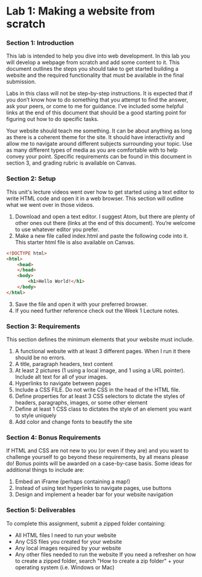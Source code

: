 # Lab 1: Making a website from scratch
### Section 1: Introduction
This lab is intended to help you dive into web development. In this lab you will develop a webpage from scratch and add some content to it. This document outlines the steps you should take to get started building a website and the required functionality that must be available in the final submission. 

Labs in this class will not be step-by-step instructions. It is expected that if you don’t know how to do something that you attempt to find the answer, ask your peers, or come to me for guidance. I’ve included some helpful links at the end of this document that should be a good starting point for figuring out how to do specific tasks. 

Your website should teach me something. It can be about anything as long as there is a coherent theme for the site. It should have interactivity and allow me to navigate around different subjects surrounding your topic. Use as many different types of media as you are comfortable with to help convey your point. Specific requirements can be found in this document in section 3, and grading rubric is available on Canvas. 

### Section 2: Setup
This unit's lecture videos went over how to get started using a text editor to write HTML code and open it in a web browser. This section will outline what we went over in those videos. 

1. Download and open a text editor. I suggest Atom, but there are plenty of other ones out there (links at the end of this document). You’re welcome to use whatever editor you prefer.
2. Make a new file called index.html and paste the following code into it. This starter html file is also available on Canvas.
```html
<!DOCTYPE html>
<html>
	<head>
	</head>
	<body>
		<h1>Hello World!</h1>
	</body>
</html>
```
3. Save the file and open it with your preferred browser. 
4. If you need further reference check out the Week 1 Lecture notes.

### Section 3: Requirements
This section defines the minimum elements that your website must include. 
1. A functional website with at least 3 different pages. When I run it there should be no errors.
2. A title, paragraph headers, text content 
3. At least 2 pictures (1 using a local image, and 1 using a URL pointer). Include alt text for all of your images. 
4. Hyperlinks to navigate between pages
5. Include a CSS FILE. Do not write CSS in the head of the HTML file.
6. Define properties for at least 3 CSS selectors to dictate the styles of headers, paragraphs, images, or some other element
7. Define at least 1 CSS class to dictates the style of an element you want to style uniquely
8. Add color and change fonts to beautify the site

### Section 4: Bonus Requirements
If HTML and CSS are not new to you (or even if they are) and you want to challenge yourself to go beyond these requirements, by all means please do! Bonus points will be awarded on a case-by-case basis. Some ideas for additional things to include are: 

1. Embed an iFrame (perhaps containing a map!)
2. Instead of using text hyperlinks to navigate pages, use buttons 
3. Design and implement a header bar for your website navigation

### Section 5: Deliverables
To complete this assignment, submit a zipped folder containing: 
* All HTML files I need to run your website
* Any CSS files you created for your website
* Any local images required by your website
* Any other files needed to run the website
If you need a refresher on how to create a zipped folder, search "How to create a zip folder" + your operating system (i.e. Windows or Mac)

